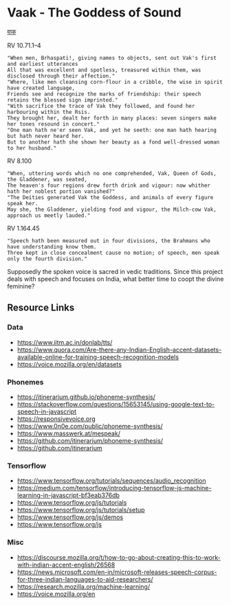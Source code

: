 # Vaak - The Goddess of Sound

[वाक](https://en.wikipedia.org/wiki/Vāc)

RV 10.71.1–4
```
"When men, Brhaspati!, giving names to objects, sent out Vak's first and earliest utterances
All that was excellent and spotless, treasured within them, was disclosed through their affection."
"Where, like men cleansing corn-flour in a cribble, the wise in spirit have created language,
Friends see and recognize the marks of friendship: their speech retains the blessed sign imprinted."
"With sacrifice the trace of Vak they followed, and found her harbouring within the Rsis.
They brought her, dealt her forth in many places: seven singers make her tones resound in concert."
"One man hath ne'er seen Vak, and yet he seeth: one man hath hearing but hath never heard her.
But to another hath she shown her beauty as a fond well-dressed woman to her husband."
```

RV 8.100
```
"When, uttering words which no one comprehended, Vak, Queen of Gods, the Gladdener, was seated,
The heaven's four regions drew forth drink and vigour: now whither hath her noblest portion vanished?"
"The Deities generated Vak the Goddess, and animals of every figure speak her.
May she, the Gladdener, yielding food and vigour, the Milch-cow Vak, approach us meetly lauded."
```

RV 1.164.45
```
"Speech hath been measured out in four divisions, the Brahmans who have understanding know them.
Three kept in close concealment cause no motion; of speech, men speak only the fourth division."
```

Supposedly the spoken voice is sacred in vedic traditions. Since this project deals with speech and focuses on India, what better time to coopt the divine feminine?

## Resource Links

### Data
- https://www.iitm.ac.in/donlab/tts/
- https://www.quora.com/Are-there-any-Indian-English-accent-datasets-available-online-for-training-speech-recognition-models
- https://voice.mozilla.org/en/datasets

### Phonemes
- https://itinerarium.github.io/phoneme-synthesis/
- https://stackoverflow.com/questions/15653145/using-google-text-to-speech-in-javascript
- https://responsivevoice.org
- https://www.0n0e.com/public/phoneme-synthesis/
- https://www.masswerk.at/mespeak/
- https://github.com/itinerarium/phoneme-synthesis/
- https://github.com/itinerarium

### Tensorflow
- https://www.tensorflow.org/tutorials/sequences/audio_recognition
- https://medium.com/tensorflow/introducing-tensorflow-js-machine-learning-in-javascript-bf3eab376db
- https://www.tensorflow.org/js/tutorials
- https://www.tensorflow.org/js/tutorials/setup
- https://www.tensorflow.org/js/demos
- https://www.tensorflow.org/js

### Misc
- https://discourse.mozilla.org/t/how-to-go-about-creating-this-to-work-with-indian-accent-english/26568
- https://news.microsoft.com/en-in/microsoft-releases-speech-corpus-for-three-indian-languages-to-aid-researchers/
- https://research.mozilla.org/machine-learning/
- https://voice.mozilla.org/en

